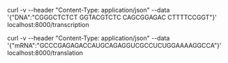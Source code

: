 
curl -v --header "Content-Type: application/json" --data '{"DNA":"CGGGCTCTCT GGTACGTCTC CAGCGGAGAC CTTTTCCGGT"}'  localhost:8000/transcription

curl -v --header "Content-Type: application/json" --data '{"mRNA":"GCCCGAGAGACCAUGCAGAGGUCGCCUCUGGAAAAGGCCA"}'  localhost:8000/translation